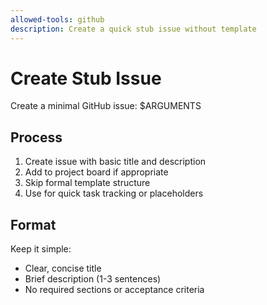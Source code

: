 ```yaml
---
allowed-tools: github
description: Create a quick stub issue without template
---
```


# Create Stub Issue
Create a minimal GitHub issue: $ARGUMENTS

## Process
1. Create issue with basic title and description
2. Add to project board if appropriate
3. Skip formal template structure
4. Use for quick task tracking or placeholders

## Format
Keep it simple:
- Clear, concise title
- Brief description (1-3 sentences)
- No required sections or acceptance criteria

